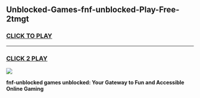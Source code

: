 
## Unblocked-Games-fnf-unblocked-Play-Free-2tmgt
<h3>
<a href="https://premium76.site?title=fnf-unblocked&ref=18A1">CLICK TO PLAY</a></h3>
<hr>

<h3>
<a href="https://premium76.site?title=fnf-unblocked&ref=18A1">CLICK 2 PLAY</a>
  
</h3>

<a href="https://premium76.site?title=fnf-unblocked&ref=18A1"><img src="https://clearcache.store/games.png"></a>


**fnf-unblocked games unblocked: Your Gateway to Fun and Accessible Online Gaming**
